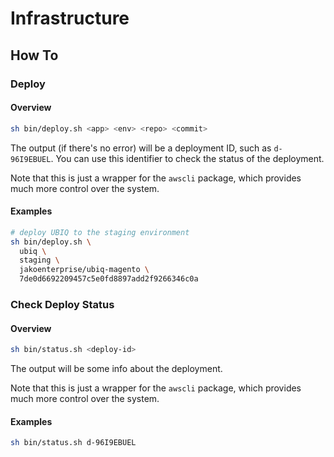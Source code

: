 # Infrastructure



## How To

### Deploy

#### Overview

```sh
sh bin/deploy.sh <app> <env> <repo> <commit>
```

The output (if there's no error) will be a deployment ID, such as `d-96I9EBUEL`. You can use this identifier to check the status of the deployment.

Note that this is just a wrapper for the `awscli` package, which provides much more control over the system.

<div></div>

#### Examples

```sh
# deploy UBIQ to the staging environment
sh bin/deploy.sh \
  ubiq \
  staging \
  jakoenterprise/ubiq-magento \
  7de0d6692209457c5e0fd8897add2f9266346c0a
```

### Check Deploy Status

#### Overview

```sh
sh bin/status.sh <deploy-id>
```

The output will be some info about the deployment.

Note that this is just a wrapper for the `awscli` package, which provides much more control over the system.

<div></div>

#### Examples

```sh
sh bin/status.sh d-96I9EBUEL
```
